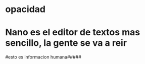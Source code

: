 # opacidad
# Nano es el editor de textos mas sencillo, la gente se va a reir
#esto es informacion humana#####



